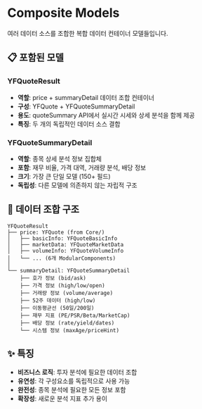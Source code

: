 # Composite Models

여러 데이터 소스를 조합한 복합 데이터 컨테이너 모델들입니다.

## 📋 포함된 모델

### YFQuoteResult
- **역할**: price + summaryDetail 데이터 조합 컨테이너
- **구성**: YFQuote + YFQuoteSummaryDetail
- **용도**: quoteSummary API에서 실시간 시세와 상세 분석을 함께 제공
- **특징**: 두 개의 독립적인 데이터 소스 결합

### YFQuoteSummaryDetail
- **역할**: 종목 상세 분석 정보 집합체
- **포함**: 재무 비율, 가격 대역, 거래량 분석, 배당 정보
- **크기**: 가장 큰 단일 모델 (150+ 필드)
- **독립성**: 다른 모델에 의존하지 않는 자립적 구조

## 🔗 데이터 조합 구조

```
YFQuoteResult
├── price: YFQuote (from Core/)
│   ├── basicInfo: YFQuoteBasicInfo
│   ├── marketData: YFQuoteMarketData  
│   ├── volumeInfo: YFQuoteVolumeInfo
│   └── ... (6개 ModularComponents)
│
└── summaryDetail: YFQuoteSummaryDetail
    ├── 호가 정보 (bid/ask)
    ├── 가격 정보 (high/low/open)
    ├── 거래량 정보 (volume/average)
    ├── 52주 데이터 (high/low)
    ├── 이동평균선 (50일/200일)
    ├── 재무 지표 (PE/PSR/Beta/MarketCap)
    ├── 배당 정보 (rate/yield/dates)
    └── 시스템 정보 (maxAge/priceHint)
```

## ✨ 특징

- **비즈니스 로직**: 투자 분석에 필요한 데이터 조합
- **유연성**: 각 구성요소를 독립적으로 사용 가능
- **완전성**: 종목 분석에 필요한 모든 정보 포함
- **확장성**: 새로운 분석 지표 추가 용이